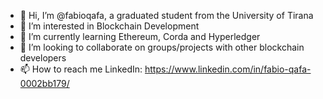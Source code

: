 - 👋 Hi, I’m @fabioqafa, a graduated student from the University of Tirana
- 👀 I’m interested in Blockchain Development
- 🌱 I’m currently learning Ethereum, Corda and Hyperledger
- 💞️ I’m looking to collaborate on groups/projects with other blockchain developers
- 📫 How to reach me LinkedIn: https://www.linkedin.com/in/fabio-qafa-0002bb179/

<!---
fabioqafa/fabioqafa is a ✨ special ✨ repository because its `README.md` (this file) appears on your GitHub profile.
You can click the Preview link to take a look at your changes.
--->
